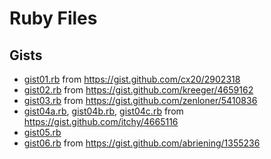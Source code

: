 # Ruby Files

## Gists

- [gist01.rb](gist01.rb) from https://gist.github.com/cx20/2902318
- [gist02.rb](gist02.rb) from https://gist.github.com/kreeger/4659162
- [gist03.rb](gist03.rb) from https://gist.github.com/zenloner/5410836
- [gist04a.rb](gist04a.rb), [gist04b.rb](gist04b.rb), [gist04c.rb](gist04c.rb) from https://gist.github.com/itchy/4665116
- [gist05.rb](gist05.rb)
- [gist06.rb](gist06.rb) from https://gist.github.com/abriening/1355236

